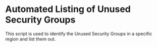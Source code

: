 # Automated Listing of Unused Security Groups

This script is used to identify the Unused Security Groups in a specific region and list them out.
